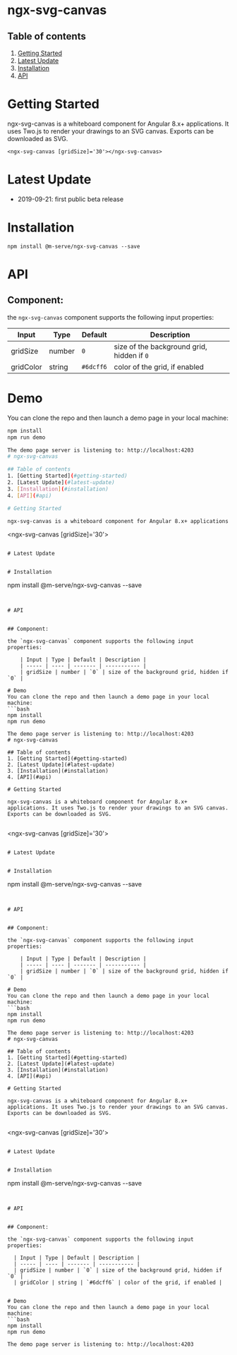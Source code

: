 # ngx-svg-canvas

## Table of contents 
1. [Getting Started](#getting-started)
2. [Latest Update](#latest-update)
3. [Installation](#installation)
4. [API](#api)

# Getting Started

ngx-svg-canvas is a whiteboard component for Angular 8.x+ applications. It uses Two.js to render your drawings to an SVG canvas. Exports can be downloaded as SVG.


```
<ngx-svg-canvas [gridSize]='30'></ngx-svg-canvas>
```

# Latest Update
+ 2019-09-21: first public beta release

# Installation
```
npm install @m-serve/ngx-svg-canvas --save
```


# API


## Component:

the `ngx-svg-canvas` component supports the following input properties:

  | Input | Type | Default | Description |
  | ----- | ---- | ------- | ----------- |
  | gridSize | number | `0` | size of the background grid, hidden if `0` |
  | gridColor | string | `#6dcff6` | color of the grid, if enabled |

# Demo
You can clone the repo and then launch a demo page in your local machine:
```bash
npm install
npm run demo

The demo page server is listening to: http://localhost:4203
# ngx-svg-canvas

## Table of contents 
1. [Getting Started](#getting-started)
2. [Latest Update](#latest-update)
3. [Installation](#installation)
4. [API](#api)

# Getting Started

ngx-svg-canvas is a whiteboard component for Angular 8.x+ applications. It uses Two.js to render your drawings to an SVG canvas. Exports can be downloaded as SVG.


```
<ngx-svg-canvas [gridSize]='30'></ngx-svg-canvas>
```

# Latest Update


# Installation
```
npm install @m-serve/ngx-svg-canvas --save
```


# API


## Component:

the `ngx-svg-canvas` component supports the following input properties:

    | Input | Type | Default | Description |
    | ----- | ---- | ------- | ----------- |
    | gridSize | number | `0` | size of the background grid, hidden if `0` |

# Demo
You can clone the repo and then launch a demo page in your local machine:
```bash
npm install
npm run demo

The demo page server is listening to: http://localhost:4203
# ngx-svg-canvas

## Table of contents 
1. [Getting Started](#getting-started)
2. [Latest Update](#latest-update)
3. [Installation](#installation)
4. [API](#api)

# Getting Started

ngx-svg-canvas is a whiteboard component for Angular 8.x+ applications. It uses Two.js to render your drawings to an SVG canvas. Exports can be downloaded as SVG.


```
<ngx-svg-canvas [gridSize]='30'></ngx-svg-canvas>
```

# Latest Update


# Installation
```
npm install @m-serve/ngx-svg-canvas --save
```


# API


## Component:

the `ngx-svg-canvas` component supports the following input properties:

    | Input | Type | Default | Description |
    | ----- | ---- | ------- | ----------- |
    | gridSize | number | `0` | size of the background grid, hidden if `0` |

# Demo
You can clone the repo and then launch a demo page in your local machine:
```bash
npm install
npm run demo

The demo page server is listening to: http://localhost:4203
# ngx-svg-canvas

## Table of contents 
1. [Getting Started](#getting-started)
2. [Latest Update](#latest-update)
3. [Installation](#installation)
4. [API](#api)

# Getting Started

ngx-svg-canvas is a whiteboard component for Angular 8.x+ applications. It uses Two.js to render your drawings to an SVG canvas. Exports can be downloaded as SVG.


```
<ngx-svg-canvas [gridSize]='30'></ngx-svg-canvas>
```

# Latest Update


# Installation
```
npm install @m-serve/ngx-svg-canvas --save
```


# API


## Component:

the `ngx-svg-canvas` component supports the following input properties:

  | Input | Type | Default | Description |
  | ----- | ---- | ------- | ----------- |
  | gridSize | number | `0` | size of the background grid, hidden if `0` |
  | gridColor | string | `#6dcff6` | color of the grid, if enabled |


# Demo
You can clone the repo and then launch a demo page in your local machine:
```bash
npm install
npm run demo

The demo page server is listening to: http://localhost:4203
